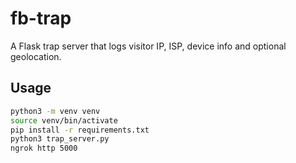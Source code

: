 # fb-trap  
A Flask trap server that logs visitor IP, ISP, device info and optional geolocation.  

## Usage  
```bash
python3 -m venv venv
source venv/bin/activate
pip install -r requirements.txt
python3 trap_server.py
ngrok http 5000
